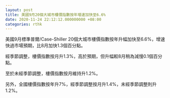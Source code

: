 ```yaml
---
layout: post
title: 美國9月20個大城市樓價指數按年增速加快至6.6%
date: 2020-11-24 22:12:12.000000000 +08:00
categories: rthk
---
```


美國9月標準普爾/Case-Shiller 20個大城市樓價指數按年升幅加快至6.6%，增速快過市場預期，比8月加快1.3個百分點。

經季節調整，樓價指數按月升1.3%，高於預期，但升幅較8月稍為減慢0.1個百分點。

至於未經季節調整，樓價指數按月維持升1.2%。

另外，全國樓價指數按年升7%，經季節調整按月升1.4%，未經季節調整則升1.2%。
